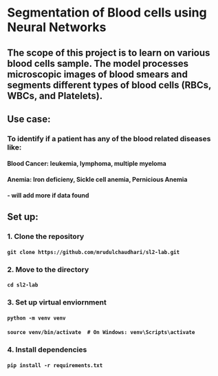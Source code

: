 # Segmentation of Blood cells using Neural Networks

## The scope of this project is to learn on various blood cells sample. The model processes microscopic images of blood smears and segments different types of blood cells (RBCs, WBCs, and Platelets).
## Use case:
### To identify if a patient has any of the blood related diseases like:
#### Blood Cancer: leukemia, lymphoma, multiple myeloma
#### Anemia: Iron deficieny, Sickle cell anemia, Pernicious Anemia
#### - will add more if data found

## Set up:
### 1. Clone the repository
#### ```git clone https://github.com/mrudulchaudhari/sl2-lab.git```
### 2. Move to the directory
#### ```cd sl2-lab```
### 3. Set up virtual enviornment
#### ```python -m venv venv```
#### ```source venv/bin/activate  # On Windows: venv\Scripts\activate```
### 4. Install dependencies
#### ```pip install -r requirements.txt```
